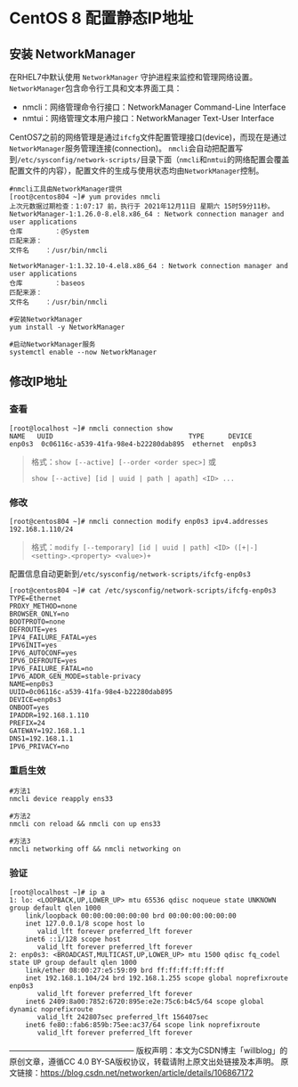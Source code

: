 # CentOS 8 配置静态IP地址

## 安装 NetworkManager

在RHEL7中默认使用 `NetworkManager` 守护进程来监控和管理网络设置。`NetworkManager`包含命令行工具和文本界面工具：
* nmcli：网络管理命令行接口：NetworkManager Command-Line Interface
* nmtui：网络管理文本用户接口：NetworkManager Text-User Interface

CentOS7之前的网络管理是通过`ifcfg`文件配置管理接口(device)，而现在是通过`NetworkManager`服务管理连接(connection)。
`nmcli`会自动把配置写到`/etc/sysconfig/network-scripts/`目录下面（`nmcli`和`nmtui`的网络配置会覆盖配置文件的内容），配置文件的生成与使用状态均由`NetworkManager`控制。

``` shell
#nmcli工具由NetworkManager提供
[root@centos804 ~]# yum provides nmcli
上次元数据过期检查：1:07:17 前，执行于 2021年12月11日 星期六 15时59分11秒。
NetworkManager-1:1.26.0-8.el8.x86_64 : Network connection manager and user applications
仓库        ：@System
匹配来源：
文件名    ：/usr/bin/nmcli

NetworkManager-1:1.32.10-4.el8.x86_64 : Network connection manager and user applications
仓库        ：baseos
匹配来源：
文件名    ：/usr/bin/nmcli

#安装NetworkManager
yum install -y NetworkManager

#启动NetworkManager服务
systemctl enable --now NetworkManager
```



## 修改IP地址

### 查看

``` shell
[root@localhost ~]# nmcli connection show
NAME   UUID                                  TYPE      DEVICE 
enp0s3  0c06116c-a539-41fa-98e4-b22280dab895  ethernet  enp0s3 
```

> 格式：`show [--active] [--order <order spec>]` 或
>
> `show [--active] [id | uuid | path | apath] <ID> ...`

### 修改

```shell
[root@centos804 ~]# nmcli connection modify enp0s3 ipv4.addresses 192.168.1.110/24
```

> 格式：`modify [--temporary] [id | uuid | path] <ID> ([+|-]<setting>.<property> <value>)+`

配置信息自动更新到`/etc/sysconfig/network-scripts/ifcfg-enp0s3`

``` shell
[root@centos804 ~]# cat /etc/sysconfig/network-scripts/ifcfg-enp0s3 
TYPE=Ethernet
PROXY_METHOD=none
BROWSER_ONLY=no
BOOTPROTO=none
DEFROUTE=yes
IPV4_FAILURE_FATAL=yes
IPV6INIT=yes
IPV6_AUTOCONF=yes
IPV6_DEFROUTE=yes
IPV6_FAILURE_FATAL=no
IPV6_ADDR_GEN_MODE=stable-privacy
NAME=enp0s3
UUID=0c06116c-a539-41fa-98e4-b22280dab895
DEVICE=enp0s3
ONBOOT=yes
IPADDR=192.168.1.110
PREFIX=24
GATEWAY=192.168.1.1
DNS1=192.168.1.1
IPV6_PRIVACY=no
```


### 重启生效

```shell
#方法1
nmcli device reapply ens33 

#方法2
nmcli con reload && nmcli con up ens33

#方法3
nmcli networking off && nmcli networking on
```


### 验证

```shell
[root@localhost ~]# ip a
1: lo: <LOOPBACK,UP,LOWER_UP> mtu 65536 qdisc noqueue state UNKNOWN group default qlen 1000
    link/loopback 00:00:00:00:00:00 brd 00:00:00:00:00:00
    inet 127.0.0.1/8 scope host lo
       valid_lft forever preferred_lft forever
    inet6 ::1/128 scope host 
       valid_lft forever preferred_lft forever
2: enp0s3: <BROADCAST,MULTICAST,UP,LOWER_UP> mtu 1500 qdisc fq_codel state UP group default qlen 1000
    link/ether 08:00:27:e5:59:09 brd ff:ff:ff:ff:ff:ff
    inet 192.168.1.104/24 brd 192.168.1.255 scope global noprefixroute enp0s3
       valid_lft forever preferred_lft forever
    inet6 2409:8a00:7852:6720:895e:e2e:75c6:b4c5/64 scope global dynamic noprefixroute 
       valid_lft 242807sec preferred_lft 156407sec
    inet6 fe80::fab6:859b:75ee:ac37/64 scope link noprefixroute 
       valid_lft forever preferred_lft forever
```



————————————————
版权声明：本文为CSDN博主「willblog」的原创文章，遵循CC 4.0 BY-SA版权协议，转载请附上原文出处链接及本声明。
原文链接：https://blog.csdn.net/networken/article/details/106867172
